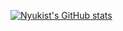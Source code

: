 [![Nyukist's GitHub stats](https://github-readme-stats.vercel.app/api?username=babygo1&show_icons=true&theme=dark&hide=stars&hide_title=true)](https://github.com/anuraghazra/github-readme-stats)

<!--
**Nyukist/Nyukist** is a ✨ _special_ ✨ repository because its `README.md` (this file) appears on your GitHub profile.

Here are some ideas to get you started:

- 🔭 I’m currently working on ...
- 🌱 I’m currently learning ...
- 👯 I’m looking to collaborate on ...
- 🤔 I’m looking for help with ...
- 💬 Ask me about ...
- 📫 How to reach me: ...
- 😄 Pronouns: ...
- ⚡ Fun fact: ...
-->
